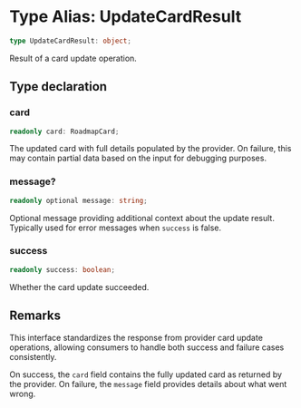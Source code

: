 # Type Alias: UpdateCardResult

```ts
type UpdateCardResult: object;
```

Result of a card update operation.

## Type declaration

### card

```ts
readonly card: RoadmapCard;
```

The updated card with full details populated by the provider.
On failure, this may contain partial data based on the input for debugging purposes.

### message?

```ts
readonly optional message: string;
```

Optional message providing additional context about the update result.
Typically used for error messages when `success` is false.

### success

```ts
readonly success: boolean;
```

Whether the card update succeeded.

## Remarks

This interface standardizes the response from provider card update operations, allowing
consumers to handle both success and failure cases consistently.

On success, the `card` field contains the fully updated card as returned by the provider.
On failure, the `message` field provides details about what went wrong.
